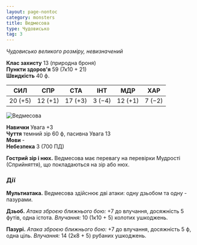 ```yaml
---
layout: page-nontoc
category: monsters
title: Ведмесова
type: Чудовисько
tag: 3
---
```


_Чудовисько великого розміру, невизначений_

**Клас захисту** 13 (природна броня)    
**Пункти здоров'я** 59 (7к10 + 21)    
**Швидкість** 40 ф.

| СИЛ     | СПР     | СТА     | ІНТ    | МДР     | ХАР    |
| ------- | ------- | ------- | ------ | ------- | ------ |
| 20 (+5) | 12 (+1) | 17 (+3) | 3 (−4) | 12 (+1) | 7 (−2) |

![Ведмесова](https://www.dndbeyond.com/avatars/thumbnails/30834/185/1000/1000/638063883093825018.png)

**Навички** Увага +3    
**Чуття** темний зір 60 ф, пасивна Увага 13    
**Мови** -    
**Небезпека** 3 (700 ПД)

**Гострий зір і нюх.** Ведмесова має перевагу на перевірки Мудрості (Сприйняття), що покладаються на зір або нюх.

### Дії
**Мультиатака.** Ведмесова здійснює дві атаки: одну дзьобом та одну - пазурами.    

**Дзьоб.** _Атака зброєю ближнього бою:_ +7 до влучання, досяжність 5 футів, одна істота. _Влучання:_ 10 (1к10 + 5) колотих ушкоджень.    

**Пазурі.** _Атака зброєю ближнього бою:_ +7 до влучання, досяжність 5 ф, одна ціль. _Влучання:_ 14 (2к8 + 5) рубаних ушкоджень.
